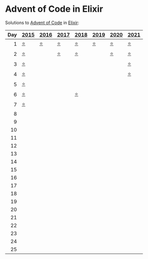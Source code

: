 # Advent of Code in Elixir

Solutions to [Advent of Code](https://adventofcode.com/) in [Elixir](https://elixir-lang.org/):

|   Day | [2015](lib/2015)                                         | [2016](lib/2016)                        | [2017](lib/2017)                      | [2018](lib/2018)                              | [2019](lib/2019)                                     | [2020](lib/2020)                      | [2021](lib/2021)                    |
|------:|:---------------------------------------------------------|:----------------------------------------|:--------------------------------------|:----------------------------------------------|:-----------------------------------------------------|:--------------------------------------|:------------------------------------|
|     1 | [⭐](lib/2015/01_not_quite_lisp)                         | [⭐](lib/2016/01_no_time_for_a_taxicab) | [⭐](lib/2017/01_inverse_captcha)     | [⭐](lib/2018/01_chronal_calibration)         | [⭐](lib/2019/01_the_tyranny_of_the_rocket_equation) | [⭐](lib/2020/01_report_repair)       | [⭐](lib/2021/01_sonar_sweep)       |
|     2 | [⭐](lib/2015/02_i_was_told_there_would_be_no_math)      |                                         | [⭐](lib/2017/02_corruption_checksum) | [⭐](lib/2018/02_inventory_management_system) |                                                      | [⭐](lib/2020/02_password_philosophy) | [⭐](lib/2021/02_dive)              |
|     3 | [⭐](lib/2015/03_perfectly_spherical_houses_in_a_vacuum) |                                         |                                       |                                               |                                                      |                                       | [⭐](lib/2021/03_binary_diagnostic) |
|     4 | [⭐](lib/2015/04_the_ideal_stocking_stuffer)             |                                         |                                       |                                               |                                                      |                                       | [⭐](lib/2021/04_giant_squid)       |
|     5 | [⭐](lib/2015/05_doesnt_he_have_intern-elves_for_this)   |                                         |                                       |                                               |                                                      |                                       |                                     |
|     6 | [⭐](lib/2015/06_probably_a_fire_hazard)                 |                                         |                                       | [⭐](lib/2018/06_chronal_coordinates)         |                                                      |                                       |                                     |
|     7 | [⭐](lib/2015/07_some_assembly_required)                 |                                         |                                       |                                               |                                                      |                                       |                                     |
|     8 |                                                          |                                         |                                       |                                               |                                                      |                                       |                                     |
|     9 |                                                          |                                         |                                       |                                               |                                                      |                                       |                                     |
|    10 |                                                          |                                         |                                       |                                               |                                                      |                                       |                                     |
|    11 |                                                          |                                         |                                       |                                               |                                                      |                                       |                                     |
|    12 |                                                          |                                         |                                       |                                               |                                                      |                                       |                                     |
|    13 |                                                          |                                         |                                       |                                               |                                                      |                                       |                                     |
|    14 |                                                          |                                         |                                       |                                               |                                                      |                                       |                                     |
|    15 |                                                          |                                         |                                       |                                               |                                                      |                                       |                                     |
|    16 |                                                          |                                         |                                       |                                               |                                                      |                                       |                                     |
|    17 |                                                          |                                         |                                       |                                               |                                                      |                                       |                                     |
|    18 |                                                          |                                         |                                       |                                               |                                                      |                                       |                                     |
|    19 |                                                          |                                         |                                       |                                               |                                                      |                                       |                                     |
|    20 |                                                          |                                         |                                       |                                               |                                                      |                                       |                                     |
|    21 |                                                          |                                         |                                       |                                               |                                                      |                                       |                                     |
|    22 |                                                          |                                         |                                       |                                               |                                                      |                                       |                                     |
|    23 |                                                          |                                         |                                       |                                               |                                                      |                                       |                                     |
|    24 |                                                          |                                         |                                       |                                               |                                                      |                                       |                                     |
|    25 |                                                          |                                         |                                       |                                               |                                                      |                                       |                                     |
